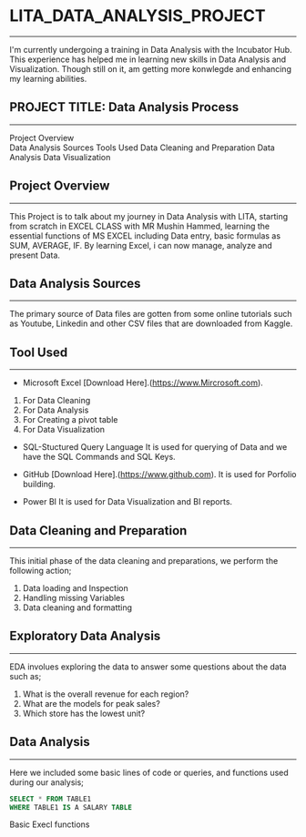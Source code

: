 # LITA_DATA_ANALYSIS_PROJECT
---
I'm currently undergoing a training in Data Analysis with the Incubator Hub. This experience has helped me in learning new skills in Data Analysis and Visualization. Though still on it, am getting more konwlegde and enhancing my learning abilities. 

## PROJECT TITLE: Data Analysis Process
---
Project Overview  
Data Analysis Sources 
Tools Used
Data Cleaning and Preparation
Data Analysis
Data Visualization 

## Project Overview 
---
This Project is to talk about my journey in Data Analysis with LITA, starting from scratch in EXCEL CLASS with MR Mushin Hammed, learning the essential functions of MS EXCEL including Data entry, basic formulas as SUM, AVERAGE, IF. By learning Excel, i can now manage, analyze and present Data. 

## Data Analysis Sources
---
The primary source of Data files are gotten from some online tutorials such as Youtube, Linkedin and other CSV files that are downloaded from Kaggle. 

## Tool Used 
---
- Microsoft Excel [Download Here].(https://www.Mircrosoft.com).
 1. For Data Cleaning
 2. For Data Analysis
 3. For Creating a pivot table
 4. For Data Visualization

- SQL-Stuctured Query Language 
It is used for querying of Data and we have the SQL Commands and SQL Keys.

- GitHub [Download Here].(https://www.github.com).
It is used for Porfolio building.

- Power BI
It is used for Data Visualization and BI reports.

## Data Cleaning and Preparation
---
This initial phase of the data cleaning and preparations, we perform the following action;
 1. Data loading and Inspection
 2. Handling missing Variables
 3. Data cleaning and formatting

## Exploratory Data Analysis 
---
EDA involues exploring the data to answer some questions about the data such as;
 1. What is the overall revenue for each region?
 2. What are the models for peak sales?
 3. Which store has the lowest unit?

## Data Analysis 
---
Here we included some basic lines of code or queries, and functions used during our analysis;

``` SQL
SELECT * FROM TABLE1
WHERE TABLE1 IS A SALARY TABLE
```

 Basic Execl functions
